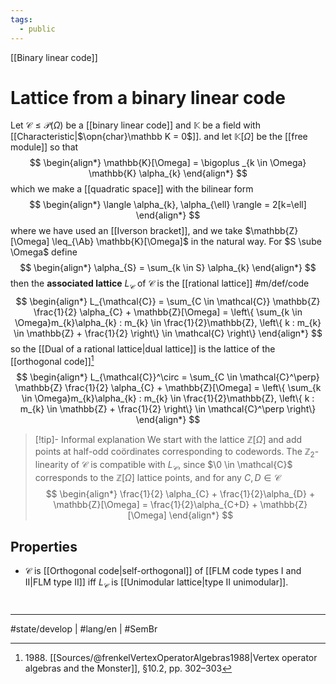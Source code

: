 ```yaml
---
tags:
  - public
---
```

[[Binary linear code]]
# Lattice from a binary linear code

Let $\mathcal{C} \leq \mathcal{P}(\Omega)$ be a [[binary linear code]] and $\mathbb{K}$ be a field with [[Characteristic|$\opn{char}\mathbb K = 0$]].
and let $\mathbb{K}[\Omega]$ be the [[free module]] so that
$$
\begin{align*}
\mathbb{K}[\Omega] = \bigoplus _{k \in \Omega} \mathbb{K} \alpha_{k}
\end{align*}
$$
which we make a [[quadratic space]] with the bilinear form
$$
\begin{align*}
\langle \alpha_{k}, \alpha_{\ell} \rangle = 2[k=\ell]
\end{align*}
$$
where we have used an [[Iverson bracket]],
and we take $\mathbb{Z}[\Omega] \leq_{\Ab} \mathbb{K}[\Omega]$ in the natural way.
For $S \sube \Omega$ define
$$
\begin{align*}
\alpha_{S} = \sum_{k \in S} \alpha_{k}
\end{align*}
$$
then the **associated lattice** $L_{\mathcal{C}}$ of $\mathcal{C}$ is the [[rational lattice]] #m/def/code
$$
\begin{align*}
L_{\mathcal{C}} = \sum_{C \in \mathcal{C}} \mathbb{Z} \frac{1}{2} \alpha_{C} + \mathbb{Z}[\Omega]
= \left\{  \sum_{k \in \Omega}m_{k}\alpha_{k} : m_{k} \in \frac{1}{2}\mathbb{Z}, \left\{  k : m_{k} \in \mathbb{Z} + \frac{1}{2}  \right\} \in \mathcal{C}  \right\}
\end{align*}
$$
so the [[Dual of a rational lattice|dual lattice]] is the lattice of the [[orthogonal code]][^1988]
$$
\begin{align*}
L_{\mathcal{C}}^\circ = \sum_{C \in \mathcal{C}^\perp} \mathbb{Z} \frac{1}{2} \alpha_{C} + \mathbb{Z}[\Omega]
= \left\{  \sum_{k \in \Omega}m_{k}\alpha_{k} : m_{k} \in \frac{1}{2}\mathbb{Z}, \left\{  k : m_{k} \in \mathbb{Z} + \frac{1}{2}  \right\} \in \mathcal{C}^\perp  \right\}
\end{align*}
$$

> [!tip]- Informal explanation
> We start with the lattice $\mathbb{Z}[\Omega]$ and add points at half-odd coördinates corresponding to codewords.
> The $\mathbb{Z}_{2}$-linearity of $\mathcal{C}$ is compatible with $L_{\mathcal{C}}$,
> since $\0 \in \mathcal{C}$ corresponds to the $\mathbb{Z}[\Omega]$ lattice points, and for any $C,D \in \mathcal{C}$
> $$
> \begin{align*}
> \frac{1}{2} \alpha_{C} + \frac{1}{2}\alpha_{D} + \mathbb{Z}[\Omega] = \frac{1}{2}\alpha_{C+D} + \mathbb{Z}[\Omega]
> \end{align*}
> $$

  [^1988]: 1988\. [[Sources/@frenkelVertexOperatorAlgebras1988|Vertex operator algebras and the Monster]], §10.2, pp. 302–303

## Properties

- $\mathcal{C}$ is [[Orthogonal code|self-orthogonal]] of [[FLM code types I and II|FLM type II]] iff $L_{\mathcal{C}}$ is [[Unimodular lattice|type II unimodular]].

#
---
#state/develop | #lang/en | #SemBr
